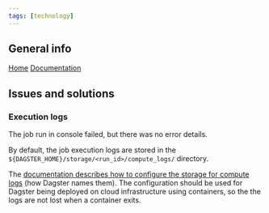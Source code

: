 ```yaml
---
tags: [technology]
---
```


## General info

[Home](https://dagster.io/)
[Documentation](https://docs.dagster.io/)

## Issues and solutions

### Execution logs

The job run in console failed, but there was no error details.

By default, the job execution logs are stored in the `${DAGSTER_HOME}/storage/<run_id>/compute_logs/` directory.

The [documentation describes how to configure the storage for compute logs](https://docs.dagster.io/deployment/dagster-instance#compute-log-storage) (how Dagster names them). The configuration should be used for Dagster being deployed on cloud infrastructure using containers, so the the logs are not lost when a container exits.
